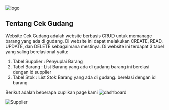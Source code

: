 ![logo](https://github.com/makmalt/project-web/assets/94909299/9bab2027-badb-4722-bdfa-e4d06ef5bdb0)


## Tentang Cek Gudang

Website Cek Gudang adalah website berbasis CRUD untuk memanage barang yang ada di gudang. Di website ini dapat melakukan CREATE, READ, UPDATE, dan DELETE sebagaimana mestinya. Di website ini terdapat 3 tabel yang saling berelasional yaitu:
1. Tabel Supplier : Penyuplai Barang
2. Tabel Barang   : List Barang yang ada di gudang barang ini berelasi dengan id supplier
3. Tabel Stok     : List Stok Barang yang ada di gudang. berelasi dengan id barang

Berikut adalah beberapa cuplikan page kami
![dashboard](https://github.com/makmalt/project-web/assets/94909299/88166259-8171-4528-a73d-0c7139ca844c)

![Supplier](https://github.com/makmalt/project-web/assets/94909299/c083c81f-87eb-4026-b65c-8d32341cd253)
